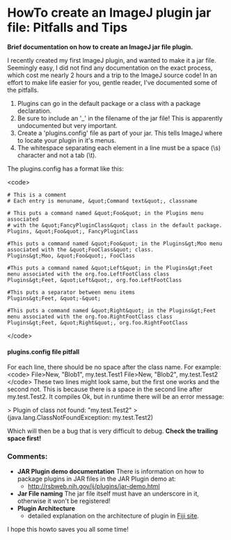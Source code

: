 # HowTo create an ImageJ plugin jar file: Pitfalls and Tips

**Brief documentation on how to create an ImageJ jar file plugin.**

I recently created my first ImageJ plugin, and wanted to make it a jar
file. Seemingly easy, I did not find any documentation on the exact
process, which cost me nearly 2 hours and a trip to the ImageJ source
code! In an effort to make life easier for you, gentle reader, I\'ve
documented some of the pitfalls.

1.  Plugins can go in the default package or a class with a package
    declaration.
2.  Be sure to include an \'\_\' in the filename of the jar file! This
    is apparently undocumented but very important.
3.  Create a \'plugins.config\' file as part of your jar. This tells
    ImageJ where to locate your plugin in it\'s menus.
4.  The whitespace separating each element in a line must be a space
    (\\s) character and not a tab (\\t).

The plugins.config has a format like this:

\<code\>

    # This is a comment
    # Each entry is menuname, &quot;Command text&quot;, classname

    # This puts a command named &quot;Foo&quot; in the Plugins menu associated
    # with the &quot;FancyPluginClass&quot; class in the default package.
    Plugins, &quot;Foo&quot;, FancyPluginClass

    #This puts a command named &quot;Foo&quot; in the Plugins&gt;Moo menu associated with the &quot;FooClass&quot; class.
    Plugins&gt;Moo, &quot;Foo&quot;, FooClass

    #This puts a command named &quot;Left&quot; in the Plugins&gt;Feet menu associated with the org.foo.LeftFootClass class
    Plugins&gt;Feet, &quot;Left&quot;, org.foo.LeftFootClass

    #This puts a separator between menu items
    Plugins&gt;Feet, &quot;-&quot;

    #This puts a command named &quot;Right&quot; in the Plugins&gt;Feet menu associated with the org.foo.RightFootClass class
    Plugins&gt;Feet, &quot;Right&quot;, org.foo.RightFootClass

\</code\>

#### plugins.config file pitfall

For each line, there should be no space after the class name. For
example: \<code\> File\>New, \"Blob1\", my.test.Test1 File\>New,
\"Blob2\", my.test.Test2 \</code\> These two lines might look same, but
the first one works and the second not. This is because there is a space
in the second line after my.test.Test2. It compiles Ok, but in runtime
there will be an error message:

\> Plugin of class not found: \"my.test.Test2\" \>
(java.lang.ClassNotFoundException: my.test.Test2)

Which will then be a bug that is very difficult to debug. **Check the
trailing space first!**

### Comments:

-   **JAR Plugin demo documentation** There is information on how to
    package plugins in JAR files in the JAR Plugin demo at:
    -   <http://rsbweb.nih.gov/ij/plugins/jar-demo.html>
-   **Jar File naming** The jar file itself must have an underscore in
    it, otherwise it won\'t be registered!
-   **Plugin Architecture**
    -   detailed explanation on the architecture of plugin in [Fiji
        site](http://fiji.sc/wiki/index.php/Description_of_ImageJ%27s_plugin_architecture).

I hope this howto saves you all some time!
